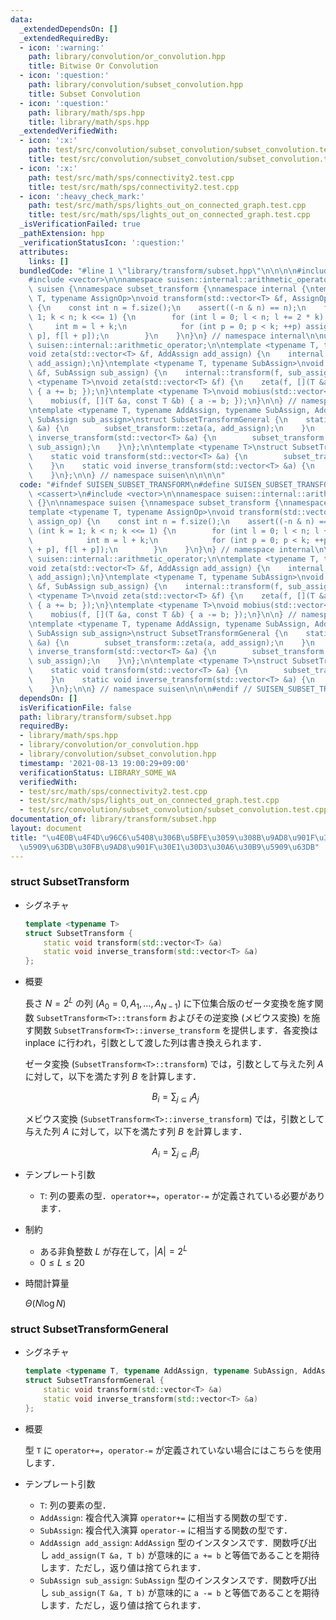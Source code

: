 ```yaml
---
data:
  _extendedDependsOn: []
  _extendedRequiredBy:
  - icon: ':warning:'
    path: library/convolution/or_convolution.hpp
    title: Bitwise Or Convolution
  - icon: ':question:'
    path: library/convolution/subset_convolution.hpp
    title: Subset Convolution
  - icon: ':question:'
    path: library/math/sps.hpp
    title: library/math/sps.hpp
  _extendedVerifiedWith:
  - icon: ':x:'
    path: test/src/convolution/subset_convolution/subset_convolution.test.cpp
    title: test/src/convolution/subset_convolution/subset_convolution.test.cpp
  - icon: ':x:'
    path: test/src/math/sps/connectivity2.test.cpp
    title: test/src/math/sps/connectivity2.test.cpp
  - icon: ':heavy_check_mark:'
    path: test/src/math/sps/lights_out_on_connected_graph.test.cpp
    title: test/src/math/sps/lights_out_on_connected_graph.test.cpp
  _isVerificationFailed: true
  _pathExtension: hpp
  _verificationStatusIcon: ':question:'
  attributes:
    links: []
  bundledCode: "#line 1 \"library/transform/subset.hpp\"\n\n\n\n#include <cassert>\n\
    #include <vector>\n\nnamespace suisen::internal::arithmetic_operator {}\n\nnamespace\
    \ suisen {\nnamespace subset_transform {\nnamespace internal {\ntemplate <typename\
    \ T, typename AssignOp>\nvoid transform(std::vector<T> &f, AssignOp assign_op)\
    \ {\n    const int n = f.size();\n    assert((-n & n) == n);\n    for (int k =\
    \ 1; k < n; k <<= 1) {\n        for (int l = 0; l < n; l += 2 * k) {\n       \
    \     int m = l + k;\n            for (int p = 0; p < k; ++p) assign_op(f[m +\
    \ p], f[l + p]);\n        }\n    }\n}\n} // namespace internal\n\nusing namespace\
    \ suisen::internal::arithmetic_operator;\n\ntemplate <typename T, typename AddAssign>\n\
    void zeta(std::vector<T> &f, AddAssign add_assign) {\n    internal::transform(f,\
    \ add_assign);\n}\ntemplate <typename T, typename SubAssign>\nvoid mobius(std::vector<T>\
    \ &f, SubAssign sub_assign) {\n    internal::transform(f, sub_assign);\n}\ntemplate\
    \ <typename T>\nvoid zeta(std::vector<T> &f) {\n    zeta(f, [](T &a, const T &b)\
    \ { a += b; });\n}\ntemplate <typename T>\nvoid mobius(std::vector<T> &f) {\n\
    \    mobius(f, [](T &a, const T &b) { a -= b; });\n}\n\n} // namespace subset_transform\n\
    \ntemplate <typename T, typename AddAssign, typename SubAssign, AddAssign add_assign,\
    \ SubAssign sub_assign>\nstruct SubsetTransformGeneral {\n    static void transform(std::vector<T>\
    \ &a) {\n        subset_transform::zeta(a, add_assign);\n    }\n    static void\
    \ inverse_transform(std::vector<T> &a) {\n        subset_transform::mobius(a,\
    \ sub_assign);\n    }\n};\n\ntemplate <typename T>\nstruct SubsetTransform {\n\
    \    static void transform(std::vector<T> &a) {\n        subset_transform::zeta(a);\n\
    \    }\n    static void inverse_transform(std::vector<T> &a) {\n        subset_transform::mobius(a);\n\
    \    }\n};\n\n} // namespace suisen\n\n\n\n"
  code: "#ifndef SUISEN_SUBSET_TRANSFORM\n#define SUISEN_SUBSET_TRANSFORM\n\n#include\
    \ <cassert>\n#include <vector>\n\nnamespace suisen::internal::arithmetic_operator\
    \ {}\n\nnamespace suisen {\nnamespace subset_transform {\nnamespace internal {\n\
    template <typename T, typename AssignOp>\nvoid transform(std::vector<T> &f, AssignOp\
    \ assign_op) {\n    const int n = f.size();\n    assert((-n & n) == n);\n    for\
    \ (int k = 1; k < n; k <<= 1) {\n        for (int l = 0; l < n; l += 2 * k) {\n\
    \            int m = l + k;\n            for (int p = 0; p < k; ++p) assign_op(f[m\
    \ + p], f[l + p]);\n        }\n    }\n}\n} // namespace internal\n\nusing namespace\
    \ suisen::internal::arithmetic_operator;\n\ntemplate <typename T, typename AddAssign>\n\
    void zeta(std::vector<T> &f, AddAssign add_assign) {\n    internal::transform(f,\
    \ add_assign);\n}\ntemplate <typename T, typename SubAssign>\nvoid mobius(std::vector<T>\
    \ &f, SubAssign sub_assign) {\n    internal::transform(f, sub_assign);\n}\ntemplate\
    \ <typename T>\nvoid zeta(std::vector<T> &f) {\n    zeta(f, [](T &a, const T &b)\
    \ { a += b; });\n}\ntemplate <typename T>\nvoid mobius(std::vector<T> &f) {\n\
    \    mobius(f, [](T &a, const T &b) { a -= b; });\n}\n\n} // namespace subset_transform\n\
    \ntemplate <typename T, typename AddAssign, typename SubAssign, AddAssign add_assign,\
    \ SubAssign sub_assign>\nstruct SubsetTransformGeneral {\n    static void transform(std::vector<T>\
    \ &a) {\n        subset_transform::zeta(a, add_assign);\n    }\n    static void\
    \ inverse_transform(std::vector<T> &a) {\n        subset_transform::mobius(a,\
    \ sub_assign);\n    }\n};\n\ntemplate <typename T>\nstruct SubsetTransform {\n\
    \    static void transform(std::vector<T> &a) {\n        subset_transform::zeta(a);\n\
    \    }\n    static void inverse_transform(std::vector<T> &a) {\n        subset_transform::mobius(a);\n\
    \    }\n};\n\n} // namespace suisen\n\n\n#endif // SUISEN_SUBSET_TRANSFORM"
  dependsOn: []
  isVerificationFile: false
  path: library/transform/subset.hpp
  requiredBy:
  - library/math/sps.hpp
  - library/convolution/or_convolution.hpp
  - library/convolution/subset_convolution.hpp
  timestamp: '2021-08-13 19:00:29+09:00'
  verificationStatus: LIBRARY_SOME_WA
  verifiedWith:
  - test/src/math/sps/connectivity2.test.cpp
  - test/src/math/sps/lights_out_on_connected_graph.test.cpp
  - test/src/convolution/subset_convolution/subset_convolution.test.cpp
documentation_of: library/transform/subset.hpp
layout: document
title: "\u4E0B\u4F4D\u96C6\u5408\u306B\u5BFE\u3059\u308B\u9AD8\u901F\u30BC\u30FC\u30BF\
  \u5909\u63DB\u30FB\u9AD8\u901F\u30E1\u30D3\u30A6\u30B9\u5909\u63DB"
---
```


### struct SubsetTransform

- シグネチャ

  ```cpp
  template <typename T>
  struct SubsetTransform {
      static void transform(std::vector<T> &a)
      static void inverse_transform(std::vector<T> &a)
  };
  ```

- 概要

  長さ $N=2^L$ の列 $(A_0=0,A_1,\ldots,A_{N-1})$ に下位集合版のゼータ変換を施す関数 `SubsetTransform<T>::transform` およびその逆変換 (メビウス変換) を施す関数 `SubsetTransform<T>::inverse_transform` を提供します．各変換は inplace に行われ，引数として渡した列は書き換えられます．

  ゼータ変換 (`SubsetTransform<T>::transform`) では，引数として与えた列 $A$ に対して，以下を満たす列 $B$ を計算します．

    $$ B_i = \sum_{j\subseteq i} A_j $$
  
  メビウス変換 (`SubsetTransform<T>::inverse_transform`) では，引数として与えた列 $A$ に対して，以下を満たす列 $B$ を計算します．

    $$ A_i = \sum_{j\subseteq i} B_j $$

- テンプレート引数

  - `T`: 列の要素の型．`operator+=`，`operator-=` が定義されている必要があります．

- 制約

  - ある非負整数 $L$ が存在して，$\vert A\vert = 2 ^ L$
  - $0\leq L\leq 20$

- 時間計算量

  $\Theta(N\log N)$

### struct SubsetTransformGeneral

- シグネチャ

  ```cpp
  template <typename T, typename AddAssign, typename SubAssign, AddAssign add_assign, SubAssign sub_assign>
  struct SubsetTransformGeneral {
      static void transform(std::vector<T> &a)
      static void inverse_transform(std::vector<T> &a)
  };
  ```

- 概要

  型 `T` に `operator+=`，`operator-=` が定義されていない場合にはこちらを使用します．

- テンプレート引数

  - `T`: 列の要素の型．
  - `AddAssign`: 複合代入演算 `operator+=` に相当する関数の型です．
  - `SubAssign`: 複合代入演算 `operator-=` に相当する関数の型です．
  - `AddAssign add_assign`: `AddAssign` 型のインスタンスです．関数呼び出し `add_assign(T &a, T b)` が意味的に `a += b` と等価であることを期待します．ただし，返り値は捨てられます．
  - `SubAssign sub_assign`: `SubAssign` 型のインスタンスです．関数呼び出し `sub_assign(T &a, T b)` が意味的に `a -= b` と等価であることを期待します．ただし，返り値は捨てられます．

